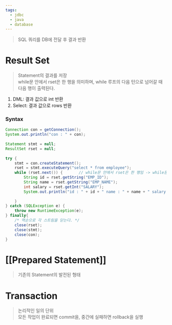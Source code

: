 ```yaml
---
tags:
  - jdbc
  - java
  - database
---
```

> SQL 쿼리를 DB에 전달 후 결과 반환

# Result Set
> Statement의 결과를 저장 <br/>
> while문 안에서 rset은 한 행을 의미하며, while 루프의 다음 턴으로 넘어갈 때 다음 행이 출력된다.

1. DML: 결과 값으로 int 반환
2. Select: 결과 값으로 rows 반환
### Syntax
```Java
Connection con = getConnection();  
System.out.println("con : " + con);  
   
Statement stmt = null;     
ResultSet rset = null;       
  
try {  
    stmt = con.createStatement();  
    rset = stmt.executeQuery("select * from employee");  
    while (rset.next()) {       // while문 안에서 rset은 한 행임 -> while문 루프가 넘어갈 때 다음 행  
        String id = rset.getString("EMP_ID");  
        String name = rset.getString("EMP_NAME");  
        int salary = rset.getInt("SALARY");  
        System.out.println("id : " + id + " name : " + name + " salary : " + salary);  
  
    }  
} catch (SQLException e) {  
    throw new RuntimeException(e);  
} finally{  
    /* 역순으로 각 스트림을 닫는다. */  
    close(rset);  
    close(stmt);  
    close(con);  
}
```


# [[Prepared Statement]]
> 기존의 Statement의 발전된 형태

# Transaction
> 논리적인 일의 단위 <br/> 
> 모든 작업이 완료되면 commit을, 중간에 실패하면 rollback을 실행